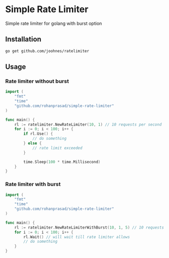 # Simple Rate Limiter
Simple rate limiter for golang with burst option

## Installation
```bash
go get github.com/joohnes/ratelimiter
```

## Usage
### Rate limiter without burst
```go
import (
	"fmt"
	"time"
	"github.com/rohanprasad/simple-rate-limiter"
)

func main() {
	rl := ratelimiter.NewRateLimiter(10, 1) // 10 requests per second
	for i := 0; i < 100; i++ {
		if rl.Use() {
			// do something
		} else {
			// rate limit exceeded
		}

		time.Sleep(100 * time.Millisecond)
	}
}
```

### Rate limiter with burst
```go
import (
	"fmt"
	"time"
	"github.com/rohanprasad/simple-rate-limiter"
)

func main() {
	rl := ratelimiter.NewRateLimiterWithBurst(10, 1, 5) // 10 requests per second with burst of 5
	for i := 0; i < 100; i++ {
		rl.Wait() // will wait till rate limiter allows
		// do something
	}
}
```
